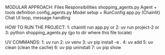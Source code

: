 MODULAR APPROACH:
Files	            Responsibilities
shopping_agents.py	Agent + tools definition
config_agents.py	Model setup + RunConfig
app.py (Chainlit)	Chat UI loop, message handling

HOW TO RUN THE PROJECT:
1: chainlit run app.py or
2: uv run project-2 or
3: python shopping_agents.py (go to dir where this file locate)

UV COMMANDS:
1: uv run <project name>
2: uv venv
3: uv pip install -e .
4: uv add <package name>
5: uv clean (clean the cache)
6: uv pip uninstall <package name>
7: uv pip show <package name>